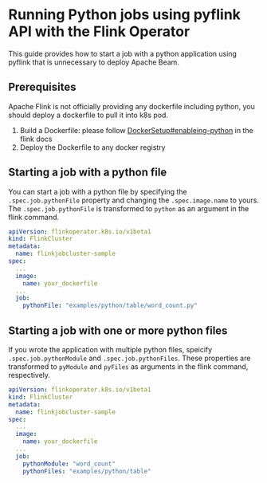 # Running Python jobs using pyflink API with the Flink Operator

This guide provides how to start a job with a python application using pyflink that is unnecessary to deploy Apache Beam.

## Prerequisites

Apache Flink is not officially providing any dockerfile including python, you should deploy a dockerfile to pull it into k8s pod.

1. Build a Dockerfile: please follow [DockerSetup#enableing-python](https://nightlies.apache.org/flink/flink-docs-master/docs/deployment/resource-providers/standalone/docker/#enabling-python) in the flink docs
2. Deploy the Dockerfile to any docker registry

## Starting a job with a python file

You can start a job with a python file by specifying the `.spec.job.pythonFile` property and changing the `.spec.image.name` to yours.
The `.spec.job.pythonFile` is transformed to `python` as an argument in the flink command.

```yaml
apiVersion: flinkoperator.k8s.io/v1beta1
kind: FlinkCluster
metadata:
  name: flinkjobcluster-sample
spec:
  ...
  image:
    name: your_dockerfile
  ...
  job:
    pythonFile: "examples/python/table/word_count.py"
```

## Starting a job with one or more python files

If you wrote the application with multiple python files, speicify `.spec.job.pythonModule` and `.spec.job.pythonFiles`.
These properties are transformed to `pyModule` and `pyFiles` as arguments in the flink command, respectively.

```yaml
apiVersion: flinkoperator.k8s.io/v1beta1
kind: FlinkCluster
metadata:
  name: flinkjobcluster-sample
spec:
  ...
  image:
    name: your_dockerfile
  ...
  job:
    pythonModule: "word_count"
    pythonFiles: "examples/python/table"
```
